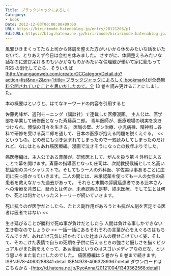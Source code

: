 ```yaml
---
Title: ブラックジャックによろしく
Category:
- book
Date: 2012-12-03T00:00:00+09:00
URL: https://kiririmode.hatenablog.jp/entry/20121203/p1
EditURL: https://blog.hatena.ne.jp/kiririmode/kiririmode.hatenablog.jp/atom/entry/8454420450078210071
---
```



風邪ひきまくってたら上司から体調を整えた方がいいから休めみたいな話をいただいて、とりあえず今日は会社を休みました。
さすがに、体調整えろみたいな話なのに遊び呆けるのもいかがなものかみたいな倫理観が働いて家に籠もって RSS の消化してたら、そういえば[http://mangaonweb.com/creatorOCCategoryDetail.do?action=list&no=2&cn=1:title=ブラックジャックによろしく:bookmark]が全巻無料公開されていたことを思いだしたので、全 13 巻を読み更けることにしました。

本の概要はというと、はてなキーワードの内容を引用すると
>>
佐藤秀峰が、週刊モーニング（講談社）で連載した医療漫画。
主人公は、医学部を卒業して研修医となった斉藤英二郎。
青年医師が、医療現場の現実を突きつけられ、懊悩の日々を生きる。
医局の壁、ガン治療、小児病棟、精神科…各科で研修を受ける英二郎を通して、日本の医療が抱える問題を鋭くえぐる。
<<
というもの。どの巻にも引き込まれてしまったので一気読みしてしまったのだけれど、なにはともあれ癌医療編。漫画で泣きそうになったの数年ぶりでした。

癌医療編は、主人公である斉藤が、研修医として、がんを扱う第 4 外科に入ることで幕を開けます。斉藤の指導医となった庄司は、次期教授候補として名高い抗癌剤のスペシャリストで。そしてもう一人の外科医、宇佐美は事あるごとに庄司に突っ掛かっていきます。二人の間には、未承認薬を使っても一人の女性の癌患者を救えなかった過去があって。
それらと末期の膵臓癌患者である辻本さんへの治療を背景に、延命とは何か、未承認薬の是非、終末医療、そして生とは何か、死とは何かといったストーリーが続いていきます。

>>
死に抗うのが医学だとしたら、たとえ副作用があろうとも抗がん剤を否定する医者は医者ではない
<<
>>
生き延びることが勝利で死ぬ事が負けだとしたら 人間は負ける事しかできない生き物なのでしょうか
<<
一話一話にあるそれぞれの言葉が心をえぐるのはもちろんですが、あれだけ元気に描かれていた辻本さんの痩せこけていく姿、そして、そのこけた表情で自らの死期を子供に伝えるときの強さと優しさを描くビジュアルがまた胸をえぐって、あぁ漫画というのはスゴいメディアなのだな、という思いをまた新たにしたのでした。
癌医療編は 5 巻から 8 巻まで続きます。
ISBN:978-4063288841:detail
ISBN:978-4063289367:detail
ダウンロードはこちらから
-[http://d.hatena.ne.jp/RyoAnna/20121004/1349362568:detail]
